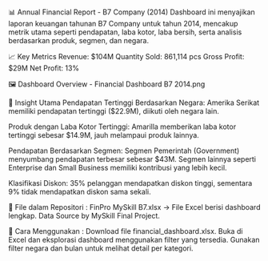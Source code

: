 📊 Annual Financial Report - B7 Company (2014)
Dashboard ini menyajikan laporan keuangan tahunan B7 Company untuk tahun 2014, mencakup metrik utama seperti pendapatan, laba kotor, laba bersih, serta analisis berdasarkan produk, segmen, dan negara.

📈 Key Metrics
Revenue: $104M
Quantity Sold: 861,114 pcs
Gross Profit: $29M
Net Profit: 13%

🖼️ Dashboard Overview - Financial Dashboard B7 2014.png

📌 Insight Utama
Pendapatan Tertinggi Berdasarkan Negara:
Amerika Serikat memiliki pendapatan tertinggi ($22.9M), diikuti oleh negara lain.

Produk dengan Laba Kotor Tertinggi:
Amarilla memberikan laba kotor tertinggi sebesar $14.9M, jauh melampaui produk lainnya.

Pendapatan Berdasarkan Segmen:
Segmen Pemerintah (Government) menyumbang pendapatan terbesar sebesar $43M.
Segmen lainnya seperti Enterprise dan Small Business memiliki kontribusi yang lebih kecil.

Klasifikasi Diskon:
35% pelanggan mendapatkan diskon tinggi, sementara 9% tidak mendapatkan diskon sama sekali.

📂 File dalam Repositori :
FinPro MySkill B7.xlsx → File Excel berisi dashboard lengkap.
Data Source by MySkill Final Project.

🚀 Cara Menggunakan :
Download file financial_dashboard.xlsx.
Buka di Excel dan eksplorasi dashboard menggunakan filter yang tersedia.
Gunakan filter negara dan bulan untuk melihat detail per kategori.
